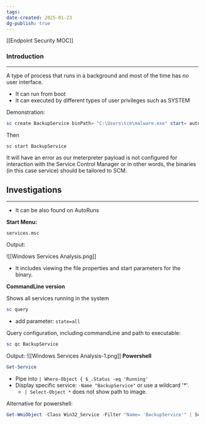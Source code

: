 ```yaml
---
tags: 
date-created: 2025-01-23
dg-publish: true
---
```

[[Endpoint Security MOC]]
### Introduction
---
A type of process that runs in a background and most of the time has no user interface.

- It can run from boot
- It can executed by different types of user privileges such as SYSTEM

Demonstration:
```Powershell
sc create BackupService binPath= "C:\Users\tcm\malware.exe" start= auto
```

Then 

```bash
sc start BackupService
```

It will have an error as our meterpreter payload is not configured for interaction with the Service Control Manager or in other words, the binaries (in this case service) should be tailored to SCM.
## Investigations
---

- It can be also found on AutoRuns

**Start Menu:**
```
services.msc
```

Output:

![[Windows Services Analysis.png]]
- It includes viewing the file properties and start parameters for the binary.

**CommandLine version**

Shows all services running in the system
```PowerShell
sc query
```

- add parameter: `state=all`

Query configuration, including commandLine  and path to executable:
```PowerShell
sc qc BackupService
```

Output:
![[Windows Services Analysis-1.png]]
**Powershell**

```PowerShell
Get-Service
```

- Pipe into `| Where-Object { $_.Status -eq 'Running'`
- Display specific service: `-Name "BackupService"` or use a wildcard '*'.
	- `| Select-Object *` does not show path to image.

Alternative for powershell:
```Powershell
Get-WmiObject -Class Win32_Service -Filter "Name= 'BackupService'" | Select-Object *
```
